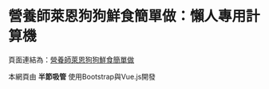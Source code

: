 # 營養師萊恩狗狗鮮食簡單做：懶人專用計算機

頁面連結為：[營養師萊恩狗狗鮮食簡單做](https://half-straw.github.io/Dog-Nutrition/)

本網頁由 **半節吸管** 使用Bootstrap與Vue.js開發
